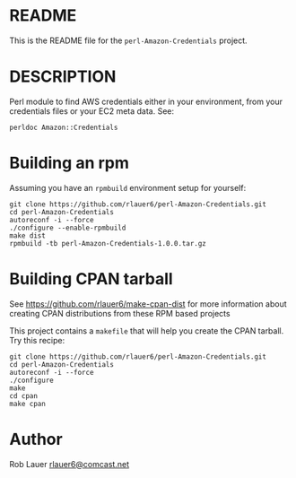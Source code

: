 # README

This is the README file for the `perl-Amazon-Credentials` project.

# DESCRIPTION

Perl module to find AWS credentials either in your environment, from
your credentials files or your EC2 meta data.  See:

```
perldoc Amazon::Credentials
```

# Building an rpm

Assuming you have an `rpmbuild` environment setup for yourself:

```
git clone https://github.com/rlauer6/perl-Amazon-Credentials.git
cd perl-Amazon-Credentials
autoreconf -i --force
./configure --enable-rpmbuild
make dist
rpmbuild -tb perl-Amazon-Credentials-1.0.0.tar.gz
```

# Building CPAN tarball

See https://github.com/rlauer6/make-cpan-dist for more information
about creating CPAN distributions from these RPM based projects

This project contains a `makefile` that will help you create the CPAN
tarball. Try this recipe:

```
git clone https://github.com/rlauer6/perl-Amazon-Credentials.git
cd perl-Amazon-Credentials
autoreconf -i --force
./configure
make
cd cpan
make cpan
```

# Author

Rob Lauer <rlauer6@comcast.net>
